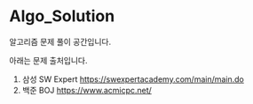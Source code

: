 # Algo_Solution
알고리즘 문제 풀이 공간입니다.

아래는 문제 출처입니다.
1. 삼성 SW Expert https://swexpertacademy.com/main/main.do
2. 백준 BOJ https://www.acmicpc.net/

